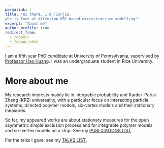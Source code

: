 ```yaml
---
permalink: /
title: "Hi there, I'm Tianjia, 
who is fond of diffusion MRI-based microstructure modelling!"
excerpt: "About me" 
author_profile: true
redirect_from: 
  - /about/
  - /about.html
---
```


I am a fifth year PhD candidate at University of Pennsylvania, supervised by [Professor Hao Huang]([https://www.med.upenn.edu/huanglab/]). I was an undergraduate student in Rice University.


More about me
======

My research interests mainly lie in integrable probability and Kardar–Parisi–Zhang (KPZ) universality, with a particular focus on interacting particle systems, directed polymer models, six-vertex models and their stationary measures.

So far, my appeared works are about stationary measures for the open asymmetric simple exclusion process and for integrable polymer models and six-vertex models on a strip. See my [PUBLICATIONS LIST](https://ZongruiYang1.github.io/publications/).

For the talks I gave, see my [TALKS LIST](https://ZongruiYang1.github.io/talks/).
